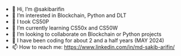 - 👋 Hi, I’m @sakibarifin
- 👀 I’m interested in Blockchain, Python and DLT
- 🌱 I took CS50P
- 🌱 I’m currently learning CS50x and CS50W
- 💞️ I’m looking to collaborate on Blockchain or Python projects
- 💞️ I have been coding for about 2 and a half years (MAY 2024)
- 📫 How to reach me: https://www.linkedin.com/in/md-sakib-arifin/

<!---
sakibarifin/sakibarifin is a ✨ special ✨ repository because its `README.md` (this file) appears on your GitHub profile.
You can click the Preview link to take a look at your changes.
--->

